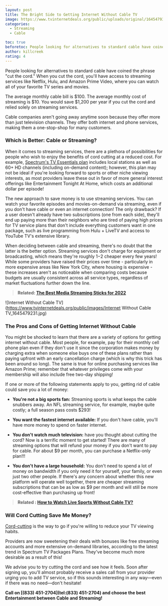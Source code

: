 ```yaml
---
layout: post
title: The Bright Side to Getting Internet Without Cable TV
image: https://www.tvinternetdeals.org/public/uploads/original/1645479322.png
categories:
  - Streaming
  - Cable

toc: true
beforetoc: People looking for alternatives to standard cable have coined the phrase "cut the cord." When you cut the cord, you'll have access to streaming services like Netflix, Hulu, and Amazon Prime Video, where you can watch all of your favorite TV series and movies.
author: killcreek
rating: 4
---
```




People looking for alternatives to standard cable have coined the phrase "cut the cord." When you cut the cord, you'll have access to streaming services like Netflix, Hulu, and Amazon Prime Video, where you can watch all of your favorite TV series and movies.

The average monthly cable bill is $100\. The average monthly cost of streaming is $10\. You would save $1,200 per year if you cut the cord and relied solely on streaming services.

Cable companies aren't going away anytime soon because they offer more than just television channels. They offer both internet and phone services, making them a one-stop-shop for many customers.

### **Which is Better: Cable or Streaming?**

When it comes to streaming services, there are a plethora of possibilities for people who wish to enjoy the benefits of cord cutting at a reduced cost. For example, [Spectrum's TV Essentials plan](https://www.tvinternetdeals.org/spectrum/tv-deals) includes local stations as well as 60+ HD channels (including on-demand content); however, this plan may not be ideal if you're looking forward to sports or other niche viewing interests, as most providers leave these out in favor of more general interest offerings like Entertainment Tonight At Home, which costs an additional dollar per episode!

The new approach to save money is to use streaming services. You can watch your favorite episodes and movies-on-demand via streaming, even if you don't have cable or even an internet connection! The only drawback? If a user doesn't already have two subscriptions (one from each side), they'll end up paying more than their neighbors who are tired of paying high prices for TV service plans that don't include everything customers want in one package, such as live programming from Hulu + LiveTV and access to YouTube TV's extensive library.

When deciding between cable and streaming, there's no doubt that the latter is the better option. Streaming services don't charge for equipment or broadcasting, which means they're roughly $1-$2 cheaper every few years! While some providers have raised their prices over time - particularly in more expensive areas like New York City, where housing is expensive - these increases aren't as noticeable when comparing costs because budgets are usually consistent across all service types, regardless of market fluctuations further down the line.



> **Related: [The Best Media Streaming Sticks for 2022](https://www.tvinternetdeals.org/blogdetails/the-best-media-streaming-sticks-for-2021)**



![Internet Without Cable TV](https://www.tvinternetdeals.org/public/images/Internet Without Cable TV_1645479231.jpg)


### **The Pros and Cons of Getting Internet Without Cable**

You might be shocked to learn that there are a variety of options for getting internet without cable. Most people, for example, pay for their monthly cell phone plan even if they don't use it since the corporation makes money by charging extra when someone else buys one of these plans rather than paying upfront with an early cancellation charge (which is why this trick has been around so long). The same is true for online purchasing services like Amazon Prime; remember that whatever privileges come with your membership will also include free two-day shipping!

If one or more of the following statements apply to you, getting rid of cable could save you a lot of money:

*   **You're not a big sports fan:** Streaming sports is what keeps the cable snubbers away. An NFL streaming service, for example, maybe quite costly; a full season pass costs $293!

*   **You want the fastest internet available:** If you don't have cable, you'll have more money to spend on faster internet.

*   **You don't watch much television:** have you thought about cutting the cord? Now is a terrific moment to get started! There are many of streaming options that will refund your money if you don't want to pay for cable. For about $9 per month, you can purchase a Netflix-only plan!!!

*   **You don't have a large household:** You don't need to spend a lot of money on bandwidth if you only need it for yourself, your family, or even just two other people. If there's any concern about whether this new platform will operate well together, there are cheaper streaming subscriptions that can be as low as $9 per month and will still be more cost-effective than purchasing up front!

> **Related : [How to Watch Live Sports Without Cable TV?](https://www.tvinternetdeals.org/blogdetails/how-to-watch-live-sports-without-cable-tv)**

### **Will Cord Cutting Save Me Money?**

[Cord-cutting](https://www.tvinternetdeals.org/blogdetails/your-guide-to-cord-cutting-best-alternatives-for-cable-tv) is the way to go if you're willing to reduce your TV viewing habits.

Providers are now sweetening their deals with bonuses like free streaming accounts and more extensive on-demand libraries, according to the latest trend in Spectrum TV Packages Plans. They've become much more desirable as a result of this!

We advise you to try cutting the cord and see how it feels. Soon after signing up, you'll almost probably receive a sales call from your provider urging you to add TV service, so if this sounds interesting in any way—even if there was no need—don't hesitate!

**Call on [(833) 451-2704](tel:(833) 451-2704) and choose the best Entertainment between Cable and Streaming!**